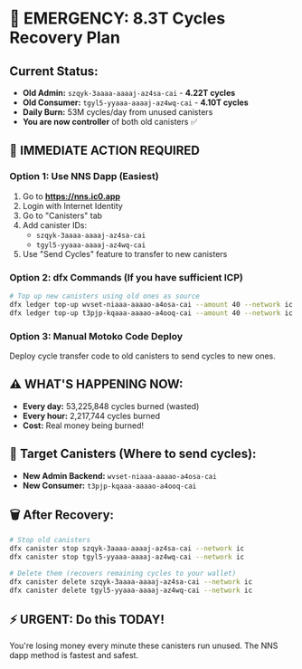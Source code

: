 # 🚨 EMERGENCY: 8.3T Cycles Recovery Plan

## Current Status:
- **Old Admin:** `szqyk-3aaaa-aaaaj-az4sa-cai` - **4.22T cycles**
- **Old Consumer:** `tgyl5-yyaaa-aaaaj-az4wq-cai` - **4.10T cycles**
- **Daily Burn:** 53M cycles/day from unused canisters
- **You are now controller** of both old canisters ✅

## 🎯 IMMEDIATE ACTION REQUIRED

### Option 1: Use NNS Dapp (Easiest)
1. Go to **https://nns.ic0.app**
2. Login with Internet Identity
3. Go to "Canisters" tab
4. Add canister IDs:
   - `szqyk-3aaaa-aaaaj-az4sa-cai`
   - `tgyl5-yyaaa-aaaaj-az4wq-cai`
5. Use "Send Cycles" feature to transfer to new canisters

### Option 2: dfx Commands (If you have sufficient ICP)
```bash
# Top up new canisters using old ones as source
dfx ledger top-up wvset-niaaa-aaaao-a4osa-cai --amount 40 --network ic
dfx ledger top-up t3pjp-kqaaa-aaaao-a4ooq-cai --amount 40 --network ic
```

### Option 3: Manual Motoko Code Deploy
Deploy cycle transfer code to old canisters to send cycles to new ones.

## ⚠️ WHAT'S HAPPENING NOW:
- **Every day:** 53,225,848 cycles burned (wasted)
- **Every hour:** 2,217,744 cycles burned
- **Cost:** Real money being burned!

## 🎯 Target Canisters (Where to send cycles):
- **New Admin Backend:** `wvset-niaaa-aaaao-a4osa-cai`
- **New Consumer:** `t3pjp-kqaaa-aaaao-a4ooq-cai`

## 🗑️ After Recovery:
```bash
# Stop old canisters
dfx canister stop szqyk-3aaaa-aaaaj-az4sa-cai --network ic
dfx canister stop tgyl5-yyaaa-aaaaj-az4wq-cai --network ic

# Delete them (recovers remaining cycles to your wallet)
dfx canister delete szqyk-3aaaa-aaaaj-az4sa-cai --network ic
dfx canister delete tgyl5-yyaaa-aaaaj-az4wq-cai --network ic
```

## ⚡ URGENT: Do this TODAY!

You're losing money every minute these canisters run unused. The NNS dapp method is fastest and safest.